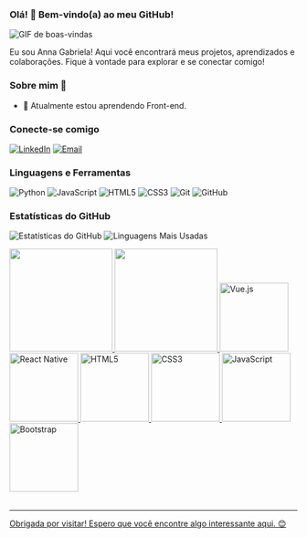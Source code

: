 ### Olá! 👋 Bem-vindo(a) ao meu GitHub!

![GIF de boas-vindas](https://i.giphy.com/media/v1.Y2lkPTc5MGI3NjExaGppZ24xandiZGcwdzY0cW5rMno5dXhnZjE0cXVrcWM5NDJzaDVxNCZlcD12MV9pbnRlcm5hbF9naWZfYnlfaWQmY3Q9Zw/L3nWlmgyqCeU8/giphy.gif )

Eu sou Anna Gabriela! Aqui você encontrará meus projetos, aprendizados e colaborações. Fique à vontade para explorar e se conectar comigo!

### Sobre mim 🌸

- 🌱 Atualmente estou aprendendo Front-end.

### Conecte-se comigo 

[![LinkedIn](https://img.shields.io/badge/-LinkedIn-blue?style=flat&logo=Linkedin&logoColor=white)](https://www.linkedin.com/in/anna-gabriela-holanda)
[![Email](https://img.shields.io/badge/-Email-c14438?style=flat&logo=Gmail&logoColor=white)](mailto:annagabrielaholanda.com)

### Linguagens e Ferramentas 

![Python](https://img.shields.io/badge/-Python-333?style=flat&logo=python)
![JavaScript](https://img.shields.io/badge/-JavaScript-333?style=flat&logo=javascript)
![HTML5](https://img.shields.io/badge/-HTML5-333?style=flat&logo=html5)
![CSS3](https://img.shields.io/badge/-CSS3-333?style=flat&logo=css3)
![Git](https://img.shields.io/badge/-Git-333?style=flat&logo=git)
![GitHub](https://img.shields.io/badge/-GitHub-333?style=flat&logo=github)

### Estatísticas do GitHub 

![Estatísticas do GitHub](https://github-readme-stats.vercel.app/api?username=kiwnyh&show_icons=true&theme=radical)
![Linguagens Mais Usadas](https://github-readme-stats.vercel.app/api/top-langs/?username=kiwnyh&layout=compact&theme=radical)


<table>
  <a href="https://github.com/leehxd">
  <img height="180em" src="https://github-readme-stats.vercel.app/api?username=leehxd&show_icons=true&theme=tokyonight&include_all_commits=true&count_private=true"/>
  <img height="180em" src="https://github-readme-stats.vercel.app/api/top-langs/?username=leehxd&layout=compact&langs_count=6&theme=tokyonight"/>
  <img src="https://img.icons8.com/color/2x/vue-js.png" width="120" alt="Vue.js">
  <img src="https://upload.wikimedia.org/wikipedia/commons/thumb/a/a7/React-icon.svg/539px-React-icon.svg.png" width="120" alt="React Native">
  <img src="https://img.icons8.com/color/2x/html-5.png" width="120" alt="HTML5">
  <img src="https://img.icons8.com/color/2x/css3.png" width="120" alt="CSS3">
  <img src="https://static.vecteezy.com/system/resources/previews/027/127/560/non_2x/javascript-logo-javascript-icon-transparent-free-png.png" width="120" alt="JavaScript">
  <img src="https://img.icons8.com/color/2x/bootstrap.png" width="120" alt="Bootstrap">
</table>

---

Obrigada por visitar! Espero que você encontre algo interessante aqui. 😊
